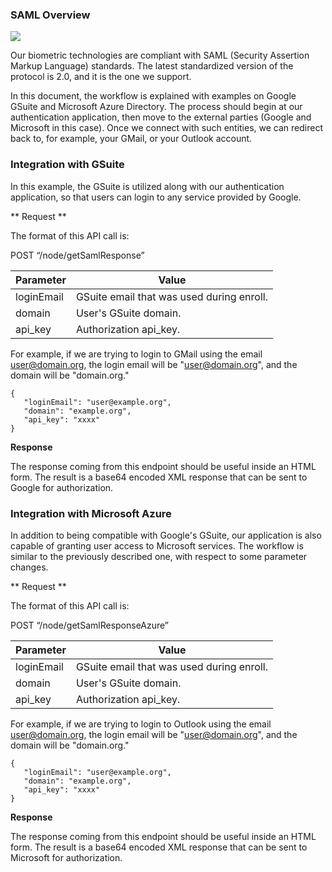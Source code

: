 ### SAML Overview

![](https://github.com/openinfer/PrivateIdentity/blob/master/images/saml-flow.png)

Our biometric technologies are compliant with SAML (Security Assertion Markup Language) standards. The latest standardized version of the protocol is 2.0, and it is the one we support. 

In this document, the workflow is explained with examples on Google GSuite and Microsoft Azure Directory. The process should begin at our authentication application, then move to the external parties (Google and Microsoft in this case). Once we connect with such entities, we can redirect back to, for example, your GMail, or your Outlook account.


### Integration with GSuite

In this example, the GSuite is utilized along with our authentication application, so that users can login to any service provided by Google. 

** Request **

The format of this API call is:  

POST “/node/getSamlResponse”

|Parameter     |         Value| 
|-----|----|
|loginEmail           |         GSuite email that was used during enroll.|
|domain      |         User's GSuite domain.|
|api_key      |         Authorization api_key.|

For example, if we are trying to login to GMail using the email user@domain.org, the login email will be "user@domain.org", and the domain will be "domain.org."

```
{
   "loginEmail": "user@example.org",
   "domain": "example.org",
   "api_key": "xxxx"
}
```

**Response**

The response coming from this endpoint should be useful inside an HTML form. The result is a base64 encoded XML response that can be sent to Google for authorization.


### Integration with Microsoft Azure

In addition to being compatible with Google's GSuite, our application is also capable of granting user access to Microsoft services. The workflow is similar to the previously described one, with respect to some parameter changes.


** Request **

The format of this API call is:  

POST “/node/getSamlResponseAzure”

|Parameter     |         Value| 
|-----|----|
|loginEmail           |         GSuite email that was used during enroll.|
|domain      |         User's GSuite domain.|
|api_key      |         Authorization api_key.|

For example, if we are trying to login to Outlook using the email user@domain.org, the login email will be "user@domain.org", and the domain will be "domain.org."


```
{
   "loginEmail": "user@example.org",
   "domain": "example.org",
   "api_key": "xxxx"
}
```


**Response**

The response coming from this endpoint should be useful inside an HTML form. The result is a base64 encoded XML response that can be sent to Microsoft for authorization.